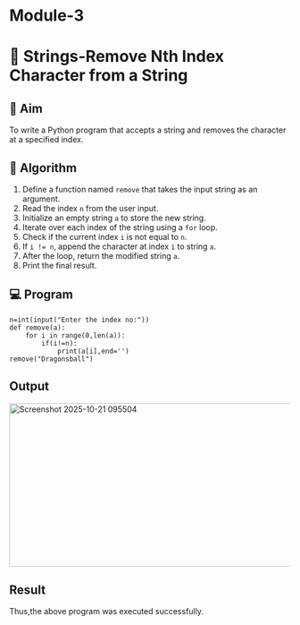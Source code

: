 # Module-3
# 🧹 Strings-Remove Nth Index Character from a String

## 🎯 Aim
To write a Python program that accepts a string and removes the character at a specified index.

## 🧠 Algorithm
1. Define a function named `remove` that takes the input string as an argument.
2. Read the index `n` from the user input.
3. Initialize an empty string `a` to store the new string.
4. Iterate over each index of the string using a `for` loop.
5. Check if the current index `i` is not equal to `n`.
6. If `i != n`, append the character at index `i` to string `a`.
7. After the loop, return the modified string `a`.
8. Print the final result.

## 💻 Program
```
n=int(input("Enter the index no:"))
def remove(a):
    for i in range(0,len(a)):
        if(i!=n):
            print(a[i],end='')
remove("Dragonsball")
```

## Output
<img width="1685" height="292" alt="Screenshot 2025-10-21 095504" src="https://github.com/user-attachments/assets/bd80c087-9dc0-43a8-b42c-486a913a2328" />



## Result
Thus,the above program was executed successfully.
